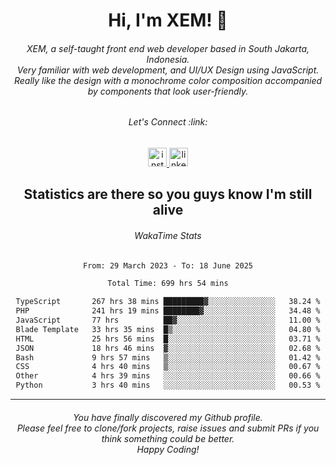 <h1 align="center">Hi, I'm XEM! <span class="wave">👋</span></h1>

<h6 align="center">XEM, a self-taught front end web developer based in South Jakarta, Indonesia.<br>Very familiar with web development, and UI/UX Design using JavaScript.<br>Really like the design with a monochrome color composition accompanied by components that look user-friendly.</h6>

<div align="center">
  <h6>
    <i>Let's Connect :link:</i>
  </h6>
  <a href="https://instagram.com/ensayiti" target="_blank">
    <img src="https://img.shields.io/static/v1?message=Instagram&logo=instagram&label=&color=E4405F&logoColor=white&labelColor=&style=for-the-badge" height="30" alt="instagram logo"  />
  </a>
  <a href="https://www.linkedin.com/in/samuel-andika-94616625b/" target="_blank">
    <img src="https://img.shields.io/static/v1?message=LinkedIn&logo=linkedin&label=&color=0077B5&logoColor=white&labelColor=&style=for-the-badge" height="30" alt="linkedin logo"  />
  </a>
</div>

<h2 align="center">Statistics are there so you guys know I'm still alive</h1>

<div align="center">
  
  <h6>WakaTime Stats</h6>
  <!--START_SECTION:waka-->

```txt
From: 29 March 2023 - To: 18 June 2025

Total Time: 699 hrs 54 mins

TypeScript       267 hrs 38 mins █████████▓░░░░░░░░░░░░░░░   38.24 %
PHP              241 hrs 19 mins ████████▓░░░░░░░░░░░░░░░░   34.48 %
JavaScript       77 hrs          ██▓░░░░░░░░░░░░░░░░░░░░░░   11.00 %
Blade Template   33 hrs 35 mins  █▒░░░░░░░░░░░░░░░░░░░░░░░   04.80 %
HTML             25 hrs 56 mins  █░░░░░░░░░░░░░░░░░░░░░░░░   03.71 %
JSON             18 hrs 46 mins  ▓░░░░░░░░░░░░░░░░░░░░░░░░   02.68 %
Bash             9 hrs 57 mins   ▒░░░░░░░░░░░░░░░░░░░░░░░░   01.42 %
CSS              4 hrs 40 mins   ▒░░░░░░░░░░░░░░░░░░░░░░░░   00.67 %
Other            4 hrs 39 mins   ░░░░░░░░░░░░░░░░░░░░░░░░░   00.66 %
Python           3 hrs 40 mins   ░░░░░░░░░░░░░░░░░░░░░░░░░   00.53 %
```

<!--END_SECTION:waka-->
</div>

---

<h6 align="center">
  You have finally discovered my Github profile.
  <br>
  Please feel free to clone/fork projects, raise issues and submit PRs if you think something could be better.
  <br>
  <i>Happy Coding!</i>
</h6>
